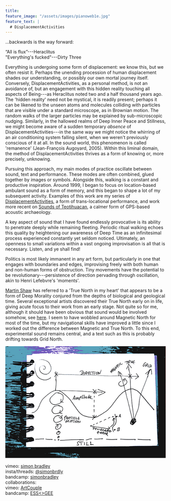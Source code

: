 ```yaml
---
title:
feature_image: "/assets/images/pianoweb1e.jpg"
feature_text: |
  # DisplacementActivities
---
```

...backwards is the way forward:  

“All is flux”---Heraclitus  
"Everything's fucked"---Dirty Three  

 Everything is undergoing some form of displacement: we know this, but we often resist it. Perhaps the unending procession of human displacement shades our understanding, or possibly our own mortal journey itself. Conversely, DisplacementActivities, as a personal method, is not an avoidance of, but an engagement with this hidden reality touching all aspects of Being---as Heraclitus noted two and a half thousand years ago. The 'hidden reality' need not be mystical, it is readily present; perhaps it can be likened to the unseen atoms and molecules colliding with particles that are visible under a standard microscope, as in Brownian motion. The random walks of the larger particles may be explained by sub-microscopic nudging. Similarly, in the hallowed realms of Deep Inner Peace and Stillness, we might become aware of a sudden temporary *absence* of DisplacementActivities---in the same way we might notice the whirring of an air conditioning system falling silent, when we weren't previously conscious of it at all. In the sound world, this phenomenon is called 'remanence' (Jean-François Augoyard, 2005). Within this liminal domain, the method of DisplacementActivities thrives as a form of knowing or, more precisely, unknowing.
 
 Pursuing this approach, my main modes of practice oscillate between sound, text and performance. These modes are often combined, glued together by images or symbols. Alongside this, walking is a constant and productive inspiration. Around 1999, I began to focus on location-based ambulant sound as a form of memory, and this began to shape a lot of my subsequent activity. Examples of this work are my series of [DisplacementActivities](https://displacementactivities1.wordpress.com/2018/02/14/thetraverse/), a form of trans-locational performance, and work more recent on [Sounds of Teotihuacan](https://teosoundmap.com/), a calmer form of GPS-based acoustic archaeology. 
 
A key aspect of sound that I have found endlessly provocative is its ability to penetrate deeply while remaining fleeting. Periodic ritual walking echoes this quality by heightening our awareness of Deep Time as an infinitesimal process experienced constantly yet seldom noticed. Ultimately, an openness to small variations within a vast ongoing improvisation is all that is necessary. Listen, and ye shall find! 

Politics is most likely immanent in any art form, but particularly in one that engages with boundaries and edges, improvising freely with both human and non-human forms of obstruction. Tiny movements have the potential to be revolutionary---persistence of direction pervading through oscillation, akin to Henri Lefebvre's 'moments'.  
 
 [Martin Shaw](https://philipcarr-gomm.com/locating-true-north-hearts/) has referred to a 'True North in my heart' that appears to be a form of Deep Morality conjured from the depths of biological and geological time. Several exceptional artists discovered their True North early on in life, giving acute focus to their work from an early stage. Not quite so for me, although it should have been obvious that sound would be involved somehow, see [here](https://vimeo.com/786288031). I seem to have wobbled around Magnetic North for most of the time, but my navigational skills have improved a little since I worked out the difference between Magnetic and True North. To this end, experimental sound remains central, and a text such as this is probably drifting towards Grid North. 

<p align="center">
  <img src="assets/images/wavesblue-small.jpeg" alt="Waves image">
</p>

 vimeo: [simon bradley](https://vimeo.com/user6604380)  
 insta/threads: [@simonbrdly](https://www.instagram.com/simonbrdly)  
 bandcamp: [simonbradley](https://simonbradley.bandcamp.com/)  
 collaborations:  
 vimeo: [ArtCouple](https://vimeo.com/user127952551)  
 bandcamp: [ESS<>GEE](https://essgee1.bandcamp.com/)   
